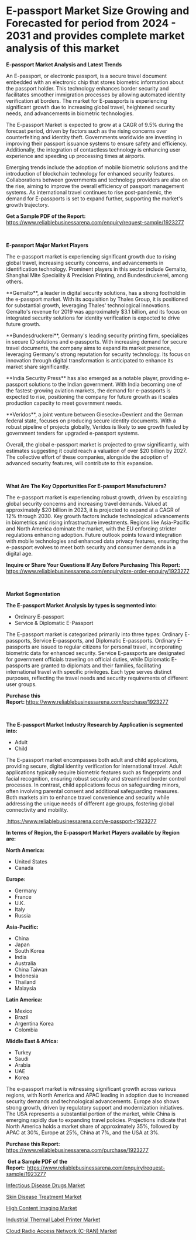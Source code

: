 <p><h1>E-passport Market Size Growing and Forecasted for period from 2024 - 2031 and provides complete market analysis of this market</h1></p><p><strong>E-passport Market Analysis and Latest Trends</strong></p>
<p><p>An E-passport, or electronic passport, is a secure travel document embedded with an electronic chip that stores biometric information about the passport holder. This technology enhances border security and facilitates smoother immigration processes by allowing automated identity verification at borders. The market for E-passports is experiencing significant growth due to increasing global travel, heightened security needs, and advancements in biometric technologies.</p><p>The E-passport Market is expected to grow at a CAGR of 9.5% during the forecast period, driven by factors such as the rising concerns over counterfeiting and identity theft. Governments worldwide are investing in improving their passport issuance systems to ensure safety and efficiency. Additionally, the integration of contactless technology is enhancing user experience and speeding up processing times at airports.</p><p>Emerging trends include the adoption of mobile biometric solutions and the introduction of blockchain technology for enhanced security features. Collaborations between governments and technology providers are also on the rise, aiming to improve the overall efficiency of passport management systems. As international travel continues to rise post-pandemic, the demand for E-passports is set to expand further, supporting the market's growth trajectory.</p></p>
<p><strong>Get a Sample PDF of the Report:&nbsp;</strong> <a href="https://www.reliablebusinessarena.com/enquiry/request-sample/1923277?utm_campaign=1399&utm_medium=2&utm_source=Github&utm_content=ia&utm_term=24102024&utm_id=e-passport">https://www.reliablebusinessarena.com/enquiry/request-sample/1923277</a></p>
<p>&nbsp;</p>
<p><strong>E-passport Major Market Players</strong></p>
<p><p>The e-passport market is experiencing significant growth due to rising global travel, increasing security concerns, and advancements in identification technology. Prominent players in this sector include Gemalto, Shanghai Mite Speciality & Precision Printing, and Bundesdruckerei, among others.</p><p>**Gemalto**, a leader in digital security solutions, has a strong foothold in the e-passport market. With its acquisition by Thales Group, it is positioned for substantial growth, leveraging Thales' technological innovations. Gemalto's revenue for 2019 was approximately $3.1 billion, and its focus on integrated security solutions for identity verification is expected to drive future growth.</p><p>**Bundesdruckerei**, Germany's leading security printing firm, specializes in secure ID solutions and e-passports. With increasing demand for secure travel documents, the company aims to expand its market presence, leveraging Germany's strong reputation for security technology. Its focus on innovation through digital transformation is anticipated to enhance its market share significantly.</p><p>**India Security Press** has also emerged as a notable player, providing e-passport solutions to the Indian government. With India becoming one of the fastest-growing aviation markets, the demand for e-passports is expected to rise, positioning the company for future growth as it scales production capacity to meet government needs.</p><p>**Veridos**, a joint venture between Giesecke+Devrient and the German federal state, focuses on producing secure identity documents. With a robust pipeline of projects globally, Veridos is likely to see growth fueled by government tenders for upgraded e-passport systems.</p><p>Overall, the global e-passport market is projected to grow significantly, with estimates suggesting it could reach a valuation of over $20 billion by 2027. The collective effort of these companies, alongside the adoption of advanced security features, will contribute to this expansion.</p></p>
<p>&nbsp;</p>
<p><strong>What Are The Key Opportunities For E-passport Manufacturers?</strong></p>
<p><p>The e-passport market is experiencing robust growth, driven by escalating global security concerns and increasing travel demands. Valued at approximately $20 billion in 2023, it is projected to expand at a CAGR of 12% through 2030. Key growth factors include technological advancements in biometrics and rising infrastructure investments. Regions like Asia-Pacific and North America dominate the market, with the EU enforcing stricter regulations enhancing adoption. Future outlook points toward integration with mobile technologies and enhanced data privacy features, ensuring the e-passport evolves to meet both security and consumer demands in a digital age.</p></p>
<p><strong>Inquire or Share Your Questions If Any Before Purchasing This Report:</strong> <a href="https://www.reliablebusinessarena.com/enquiry/pre-order-enquiry/1923277?utm_campaign=1399&utm_medium=2&utm_source=Github&utm_content=ia&utm_term=24102024&utm_id=e-passport">https://www.reliablebusinessarena.com/enquiry/pre-order-enquiry/1923277</a></p>
<p>&nbsp;</p>
<p><strong>Market Segmentation</strong></p>
<p><strong>The E-passport Market Analysis by types is segmented into:</strong></p>
<p><ul><li>Ordinary E-passport</li><li>Service & Diplomatic E-Passport</li></ul></p>
<p><p>The E-passport market is categorized primarily into three types: Ordinary E-passports, Service E-passports, and Diplomatic E-passports. Ordinary E-passports are issued to regular citizens for personal travel, incorporating biometric data for enhanced security. Service E-passports are designated for government officials traveling on official duties, while Diplomatic E-passports are granted to diplomats and their families, facilitating international travel with specific privileges. Each type serves distinct purposes, reflecting the travel needs and security requirements of different user groups.</p></p>
<p><strong>Purchase this Report:&nbsp;</strong><a href="https://www.reliablebusinessarena.com/purchase/1923277?utm_campaign=1399&utm_medium=2&utm_source=Github&utm_content=ia&utm_term=24102024&utm_id=e-passport">https://www.reliablebusinessarena.com/purchase/1923277</a></p>
<p>&nbsp;</p>
<p><strong>The E-passport Market Industry Research by Application is segmented into:</strong></p>
<p><ul><li>Adult</li><li>Child</li></ul></p>
<p><p>The E-passport market encompasses both adult and child applications, providing secure, digital identity verification for international travel. Adult applications typically require biometric features such as fingerprints and facial recognition, ensuring robust security and streamlined border control processes. In contrast, child applications focus on safeguarding minors, often involving parental consent and additional safeguarding measures. Both markets aim to enhance travel convenience and security while addressing the unique needs of different age groups, fostering global connectivity and mobility.</p></p>
<p><a href="https://www.reliablebusinessarena.com/e-passport-r1923277?utm_campaign=1399&utm_medium=2&utm_source=Github&utm_content=ia&utm_term=24102024&utm_id=e-passport">&nbsp;https://www.reliablebusinessarena.com/e-passport-r1923277</a></p>
<p><strong>In terms of Region, the E-passport Market Players available by Region are:</strong></p>
<p>
    <p> <strong> North America: </strong>
        <ul>
            <li>United States</li>
            <li>Canada</li>
        </ul>
        </p> 
    <p> <strong> Europe: </strong>
        <ul>
            <li>Germany</li>
            <li>France</li>
            <li>U.K.</li>
            <li>Italy</li>
            <li>Russia</li>
        </ul>
        </p> 
    <p> <strong> Asia-Pacific: </strong>
        <ul>
            <li>China</li>
            <li>Japan</li>
            <li>South Korea</li>
            <li>India</li>
            <li>Australia</li>
            <li>China Taiwan</li>
            <li>Indonesia</li>
            <li>Thailand</li>
            <li>Malaysia</li>
        </ul>
        </p> 
    <p> <strong> Latin America: </strong>
        <ul>
            <li>Mexico</li>
            <li>Brazil</li>
            <li>Argentina Korea</li>
            <li>Colombia</li>
        </ul>
        </p> 
    <p> <strong> Middle East & Africa: </strong>
        <ul>
            <li>Turkey</li>
            <li>Saudi</li>
            <li>Arabia</li>
            <li>UAE</li>
            <li>Korea</li>
        </ul>
    </p>
    </p>
<p><p>The e-passport market is witnessing significant growth across various regions, with North America and APAC leading in adoption due to increased security demands and technological advancements. Europe also shows strong growth, driven by regulatory support and modernization initiatives. The USA represents a substantial portion of the market, while China is emerging rapidly due to expanding travel policies. Projections indicate that North America holds a market share of approximately 35%, followed by APAC at 30%, Europe at 25%, China at 7%, and the USA at 3%.</p></p>
<p><strong>Purchase this Report: </strong><a href="https://www.reliablebusinessarena.com/purchase/1923277?utm_campaign=1399&utm_medium=2&utm_source=Github&utm_content=ia&utm_term=24102024&utm_id=e-passport">https://www.reliablebusinessarena.com/purchase/1923277</a></p>
<p>&nbsp;<strong>Get a Sample PDF of the Report:&nbsp;&nbsp;</strong><a href="https://www.reliablebusinessarena.com/enquiry/request-sample/1923277?utm_campaign=1399&utm_medium=2&utm_source=Github&utm_content=ia&utm_term=24102024&utm_id=e-passport">https://www.reliablebusinessarena.com/enquiry/request-sample/1923277</a></p>
<p><strong></strong></p>
<p><p><a href="https://www.linkedin.com/pulse/future-trends-global-infectious-disease-drugs-market-insights-peyse?utm_campaign=1399&utm_medium=2&utm_source=Github&utm_content=ia&utm_term=24102024&utm_id=e-passport">Infectious Disease Drugs Market</a></p><p><a href="https://www.linkedin.com/pulse/insights-skin-disease-treatment-market-size-which-expanding-gcple?utm_campaign=1399&utm_medium=2&utm_source=Github&utm_content=ia&utm_term=24102024&utm_id=e-passport">Skin Disease Treatment Market</a></p><p><a href="https://www.linkedin.com/pulse/high-content-imaging-market-size-growth-industry-analysis-g8e6e?utm_campaign=1399&utm_medium=2&utm_source=Github&utm_content=ia&utm_term=24102024&utm_id=e-passport">High Content Imaging Market</a></p><p><a href="https://issuu.com/reportprime-2/docs/industrial-thermal-label-printer-ma_c29223158f3424?utm_campaign=1399&utm_medium=2&utm_source=Github&utm_content=ia&utm_term=24102024&utm_id=e-passport">Industrial Thermal Label Printer Market</a></p><p><a href="https://github.com/tamvrosiya/Market-Research-Report-List-6/blob/main/cloud-radio-access-network-c-ran-market.md?utm_campaign=1399&utm_medium=2&utm_source=Github&utm_content=ia&utm_term=24102024&utm_id=e-passport">Cloud Radio Access Network (C-RAN) Market</a></p></p>